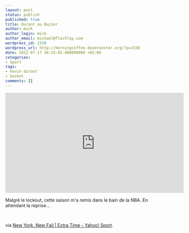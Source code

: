 ```yaml
---
layout: post
status: publish
published: true
title: Durant au Buzzer
author: mick
author_login: mick
author_email: mickael@flochlay.com
wordpress_id: 2338
wordpress_url: http://morningcoffee.deadrooster.org/?p=2338
date: 2012-07-17 16:25:02.000000000 +02:00
categories:
- Sport
tags:
- kevin durant
- basket
comments: []
---
```

<iframe width="560" height="315" src="http://www.youtube.com/embed/wfFuzPDu2L8" frameborder="0" allowfullscreen></iframe>

Malgré le lockout, cette saison m'a remis dans le bain de la NBA. En attendant la reprise...

&nbsp;

via <a href="http://fr.sports.yahoo.com/blogs/extra-time/new-york-new-fail-153506364.html">New York, New Fail | Extra Time - Yahoo! Sport</a>.
